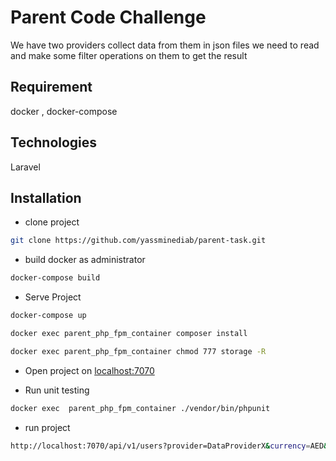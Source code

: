 # Parent Code Challenge

We have two providers collect data from them in json files we need to read and make some filter operations on them to get the result


## Requirement 
docker , docker-compose

## Technologies 
Laravel 


## Installation

- clone project

```bash
git clone https://github.com/yassminediab/parent-task.git
```
- build docker as administrator

```bash
docker-compose build
```

- Serve Project

```bash
docker-compose up
```

```bash
docker exec parent_php_fpm_container composer install
```


```bash
docker exec parent_php_fpm_container chmod 777 storage -R
```


- Open project on [localhost:7070](localhost:7070)

- Run unit testing 
```bash
docker exec  parent_php_fpm_container ./vendor/bin/phpunit
```

- run project
```bash
http://localhost:7070/api/v1/users?provider=DataProviderX&currency=AED&max_amount=100&min_amount=4&statusCode=authorised
```


